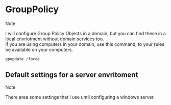 # GroupPolicy

> [!NOTE]
> I will configure Group Policy Objects in a domain, but you can find these in a local envriotment without domain services too. <br>If you are using computers in your domain, use this command, to your rules be available on your computers.

```powershell
gpupdate /force
```

## Default settings for a server envritoment

> [!NOTE]
> There area some settings that I use until configuring a windows server.

```powershell

```
